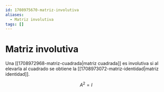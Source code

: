 ```yaml
---
id: 1708975670-matriz-involutiva
aliases:
  - Matriz involutiva
tags: []
---
```


# Matriz involutiva

Una [[1708972968-matriz-cuadrada|matriz cuadrada]] es involutiva si al elevarla al cuadrado se obtiene la [[1708973072-matriz-identidad|matriz identidad]].

$$
A^2 = I
$$
